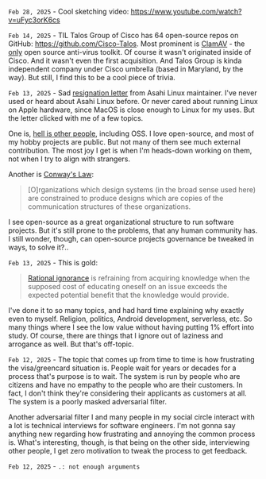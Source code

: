 `Feb 28, 2025` - Cool sketching video: https://www.youtube.com/watch?v=uFyc3orK6cs

`Feb 14, 2025` - TIL Talos Group of Cisco has 64 open-source repos on GitHub: https://github.com/Cisco-Talos.
Most prominent is [ClamAV](https://github.com/Cisco-Talos/clamav) - the [only](https://en.wikipedia.org/wiki/Comparison_of_antivirus_software) open source anti-virus toolkit.
Of course it wasn't originated inside of Cisco.
And it wasn't even the first acquisition.
And Talos Group is kinda independent company under Cisco umbrella (based in Maryland, by the way).
But still, I find this to be a cool piece of trivia.

`Feb 13, 2025` - Sad [resignation letter](https://marcan.st/2025/02/resigning-as-asahi-linux-project-lead/) from Asahi Linux maintainer.
I've never used or heard about Asahi Linux before.
Or never cared about running Linux on Apple hardware, since MacOS is close enough to Linux for my uses.
But the letter clicked with me of a few topics.

One is, [hell is other people](https://en.wikipedia.org/wiki/Hell_Is_Other_People), including OSS.
I love open-source, and most of my hobby projects are public.
But not many of them see much external contribution.
The most joy I get is when I'm heads-down working on them, not when I try to align with strangers.

Another is [Conway's Law](https://en.wikipedia.org/wiki/Conway%27s_law):

> [O]rganizations which design systems (in the broad sense used here) are constrained to produce designs which are copies of the communication structures of these organizations.

I see open-source as a great organizational structure to run software projects.
But it's still prone to the problems, that any human community has.
I still wonder, though, can open-source projects governance be tweaked in ways, to solve it?..

`Feb 13, 2025` - This is gold: 

> [Rational ignorance](https://en.wikipedia.org/wiki/Rational_ignorance) is refraining from acquiring knowledge when the supposed cost of educating oneself on an issue exceeds the expected potential benefit that the knowledge would provide.

I've done it to so many topics, and had hard time explaining why exactly even to myself.
Religion, politics, Android development, serverless, etc.
So many things where I see the low value without having putting 1% effort into study.
Of course, there are things that I ignore out of laziness and arrogance as well. But that's off-topic.

`Feb 12, 2025` - The topic that comes up from time to time is how frustrating the visa/greencard situation is.
People wait for years or decades for a process that's purpose is to wait.
The system is run by people who are citizens and have no empathy to the people who are their customers.
In fact, I don't think they're considering their applicants as customers at all.
The system is a poorly masked adversarial filter.

Another adversarial filter I and many people in my social circle interact with a lot is technical interviews for software engineers.
I'm not gonna say anything new regarding how frustrating and annoying the common process is.
What's interesting, though, is that being on the other side, interviewing other people, I get zero motivation to tweak the process to get feedback.

`Feb 12, 2025` - ```.: not enough arguments```

